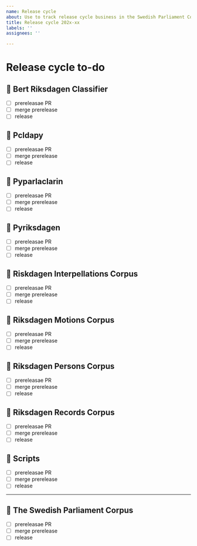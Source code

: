 ```yaml
---
name: Release cycle
about: Use to track release cycle business in the Swedish Parliament Corpus
title: Release cycle 202x-xx
labels: ''
assignees: ''

---
```


# Release cycle to-do

## 🔳 Bert Riksdagen Classifier

- [ ] prereleasae PR
- [ ] merge prerelease
- [ ] release

## 🔳 Pcldapy

- [ ] prereleasae PR
- [ ] merge prerelease
- [ ] release

## 🔳  Pyparlaclarin

- [ ] prereleasae PR
- [ ] merge prerelease
- [ ] release

## 🔳 Pyriksdagen

- [ ] prereleasae PR
- [ ] merge prerelease
- [ ] release

## 🔳 Riskdagen Interpellations Corpus

- [ ] prereleasae PR
- [ ] merge prerelease
- [ ] release

## 🔳 Riksdagen Motions Corpus

- [ ] prereleasae PR
- [ ] merge prerelease
- [ ] release

## 🔳 Riksdagen Persons Corpus

- [ ] prereleasae PR
- [ ] merge prerelease
- [ ] release

## 🔳 Riksdagen Records Corpus

- [ ] prereleasae PR
- [ ] merge prerelease
- [ ] release

## 🔳 Scripts

- [ ] prereleasae PR
- [ ] merge prerelease
- [ ] release

-------------------------------------------------------------------------------------

## 🔳 The Swedish Parliament Corpus

- [ ] prereleasae PR
- [ ] merge prerelease
- [ ] release
